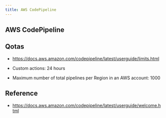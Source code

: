 ```yaml
---
title: AWS CodePipeline
---
```


## AWS CodePipeline

## Qotas
- https://docs.aws.amazon.com/codepipeline/latest/userguide/limits.html

- Custom actions: 24 hours
- Maximum number of total pipelines per Region in an AWS account: 1000


## Reference
- https://docs.aws.amazon.com/codepipeline/latest/userguide/welcome.html
